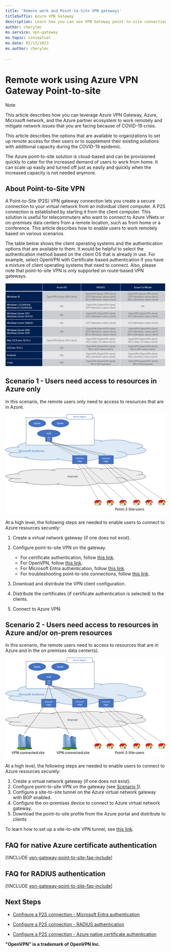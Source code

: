 ```yaml
---
title: 'Remote work and Point-to-Site VPN gateways'
titleSuffix: Azure VPN Gateway
description: Learn how you can use VPN Gateway point-to-site connections in order to work remotely due to the COVID-19 pandemic.
author: cherylmc
ms.service: vpn-gateway
ms.topic: conceptual
ms.date: 02/13/2023
ms.author: cherylmc

---
```

# Remote work using Azure VPN Gateway Point-to-site

>[!NOTE]
>This article describes how you can leverage Azure VPN Gateway, Azure, Microsoft network, and the Azure partner ecosystem to work remotely and mitigate network issues that you are facing because of COVID-19 crisis.
>

This article describes the options that are available to organizations to set up remote access for their users or to supplement their existing solutions with additional capacity during the COVID-19 epidemic.

The Azure point-to-site solution is cloud-based and can be provisioned quickly to cater for the increased demand of users to work from home. It can scale up easily and turned off just as easily and quickly when the increased capacity is not needed anymore.

## <a name="p2s"></a>About Point-to-Site VPN

A Point-to-Site (P2S) VPN gateway connection lets you create a secure connection to your virtual network from an individual client computer. A P2S connection is established by starting it from the client computer. This solution is useful for telecommuters who want to connect to Azure VNets or on-premises data centers from a remote location, such as from home or a conference. This article describes how to enable users to work remotely based on various scenarios.

The table below shows the client operating systems and the authentication options that are available to them. It would be helpful to select the authentication method based on the client OS that is already in use. For example, select OpenVPN with Certificate-based authentication if you have a mixture of client operating systems that need to connect. Also, please note that point-to-site VPN is only supported on route-based VPN gateways.

![Screenshot that shows client operating systems and available authentication options.](./media/working-remotely-support/os-table.png "OS")

## <a name="scenario1"></a>Scenario 1 - Users need access to resources in Azure only

In this scenario, the remote users only need to access to resources that are in Azure.

![Diagram that shows a point-to-site scenario for users that need access to resources in Azure only.](./media/working-remotely-support/scenario1.png "Scenario 1")

At a high level, the following steps are needed to enable users to connect to Azure resources securely:

1. Create a virtual network gateway (if one does not exist).
2. Configure point-to-site VPN on the gateway.

   * For certificate authentication, follow [this link](vpn-gateway-howto-point-to-site-resource-manager-portal.md#creategw).
   * For OpenVPN, follow [this link](vpn-gateway-howto-openvpn.md).
   * For Microsoft Entra authentication, follow [this link](openvpn-azure-ad-tenant.md).
   * For troubleshooting point-to-site connections, follow [this link](vpn-gateway-troubleshoot-vpn-point-to-site-connection-problems.md).
3. Download and distribute the VPN client configuration.
4. Distribute the certificates (if certificate authentication is selected) to the clients.
5. Connect to Azure VPN.

## <a name="scenario2"></a>Scenario 2 - Users need access to resources in Azure and/or on-prem resources

In this scenario, the remote users need to access to resources that are in Azure and in the on premises data center(s).

![Diagram that shows a point-to-site scenario for users that need access to resources in Azure.](./media/working-remotely-support/scenario2.png "Scenario 2")

At a high level, the following steps are needed to enable users to connect to Azure resources securely:

1. Create a virtual network gateway (if one does not exist).
2. Configure point-to-site VPN on the gateway (see [Scenario 1](#scenario1)).
3. Configure a site-to-site tunnel on the Azure virtual network gateway with BGP enabled.
4. Configure the on-premises device to connect to Azure virtual network gateway.
5. Download the point-to-site profile from the Azure portal and distribute to clients

To learn how to set up a site-to-site VPN tunnel, see [this link](./tutorial-site-to-site-portal.md).

## <a name="faqcert"></a>FAQ for native Azure certificate authentication

[!INCLUDE [vpn-gateway-point-to-site-faq-include](../../includes/vpn-gateway-faq-p2s-azurecert-include.md)]

## <a name="faqradius"></a>FAQ for RADIUS authentication

[!INCLUDE [vpn-gateway-point-to-site-faq-include](../../includes/vpn-gateway-faq-p2s-radius-include.md)]

## Next Steps

* [Configure a P2S connection - Microsoft Entra authentication](openvpn-azure-ad-tenant.md)

* [Configure a P2S connection - RADIUS authentication](point-to-site-how-to-radius-ps.md)

* [Configure a P2S connection - Azure native certificate authentication](vpn-gateway-howto-point-to-site-rm-ps.md)

**"OpenVPN" is a trademark of OpenVPN Inc.**
